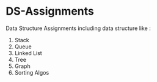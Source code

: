 # DS-Assignments

Data Structure Assignments including data structure like :
1. Stack
2. Queue
3. Linked List
4. Tree
5. Graph
6. Sorting Algos

